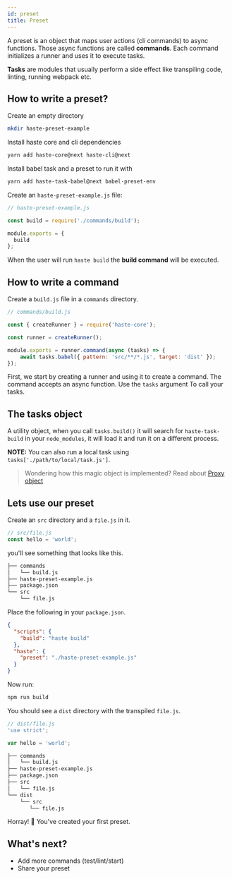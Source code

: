 ```yaml
---
id: preset
title: Preset
---
```


A preset is an object that maps user actions (cli commands) to async functions.
Those async functions are called **commands**.
Each command initializes a runner and uses it to execute tasks.

**Tasks** are modules that usually perform a side effect like transpiling code, linting, running webpack etc.

## How to write a preset?

Create an empty directory

```bash
mkdir haste-preset-example
```

Install haste core and cli dependencies

```bash
yarn add haste-core@next haste-cli@next
```

Install babel task and a preset to run it with

```bash
yarn add haste-task-babel@next babel-preset-env
```

Create an `haste-preset-example.js` file:

```js
// haste-preset-example.js

const build = require('./commands/build');

module.exports = {
  build
};
```

When the user will run `haste build` the **build command** will be executed.

## How to write a command

Create a `build.js` file in a `commands` directory.

```js
// commands/build.js

const { createRunner } = require('haste-core');

const runner = createRunner();

module.exports = runner.command(async (tasks) => {
    await tasks.babel({ pattern: 'src/**/*.js', target: 'dist' });
});
```

First, we start by creating a runner and using it to create a command.
The command accepts an async function. Use the `tasks` argument To call your tasks.

## The tasks object

A utility object, when you call `tasks.build()` it will search for `haste-task-build` in your `node_modules`, it will load it and run it on a different process.

**NOTE:** You can also run a local task using `tasks['./path/to/local/task.js']`.

> Wondering how this magic object is implemented? Read about [Proxy object](https://developer.mozilla.org/en-US/docs/Web/JavaScript/Reference/Global_Objects/Proxy)

## Lets use our preset

Create an `src` directory and a `file.js` in it.

```js
// src/file.js
const hello = 'world';
```

you'll see something that looks like this.

```bash
├── commands
│   └── build.js
├── haste-preset-example.js
├── package.json
└── src
    └── file.js
```

Place the following in your `package.json`.

```json
{
  "scripts": {
    "build": "haste build"
  },
  "haste": {
    "preset": "./haste-preset-example.js"
  }
}
```

Now run:

```bash
npm run build
```

You should see a `dist` directory with the transpiled `file.js`.

```js
// dist/file.js
'use strict';

var hello = 'world';
```

```bash
├── commands
│   └── build.js
├── haste-preset-example.js
├── package.json
├── src
│   └── file.js
└── dist
    └── src
       └── file.js
```

Horray! 👏
You've created your first preset.

## What's next?

* Add more commands (test/lint/start)
* Share your preset
